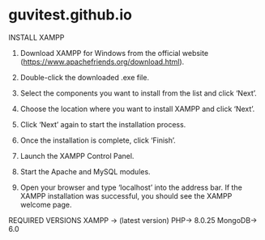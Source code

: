 # guvitest.github.io
INSTALL XAMPP
1. Download XAMPP for Windows from the official website (https://www.apachefriends.org/download.html).

2. Double-click the downloaded .exe file.

3. Select the components you want to install from the list and click ‘Next’.

4. Choose the location where you want to install XAMPP and click ‘Next’.

5. Click ‘Next’ again to start the installation process.

6. Once the installation is complete, click ‘Finish’.

7. Launch the XAMPP Control Panel.

8. Start the Apache and MySQL modules.

9. Open your browser and type ‘localhost’ into the address bar. If the XAMPP installation was successful, you should see the XAMPP welcome page.


REQUIRED VERSIONS
XAMPP -> (latest version)
PHP->  8.0.25
MongoDB-> 6.0
